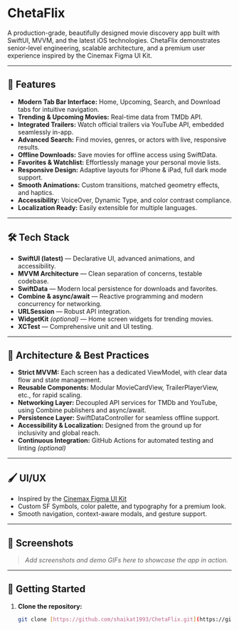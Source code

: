 # ChetaFlix

A production-grade, beautifully designed movie discovery app built with SwiftUI, MVVM, and the latest iOS technologies. ChetaFlix demonstrates senior-level engineering, scalable architecture, and a premium user experience inspired by the Cinemax Figma UI Kit.

---

## 🚀 Features

- **Modern Tab Bar Interface:** Home, Upcoming, Search, and Download tabs for intuitive navigation.
- **Trending & Upcoming Movies:** Real-time data from TMDb API.
- **Integrated Trailers:** Watch official trailers via YouTube API, embedded seamlessly in-app.
- **Advanced Search:** Find movies, genres, or actors with live, responsive results.
- **Offline Downloads:** Save movies for offline access using SwiftData.
- **Favorites & Watchlist:** Effortlessly manage your personal movie lists.
- **Responsive Design:** Adaptive layouts for iPhone & iPad, full dark mode support.
- **Smooth Animations:** Custom transitions, matched geometry effects, and haptics.
- **Accessibility:** VoiceOver, Dynamic Type, and color contrast compliance.
- **Localization Ready:** Easily extensible for multiple languages.

---

## 🛠️ Tech Stack

- **SwiftUI (latest)** — Declarative UI, advanced animations, and accessibility.
- **MVVM Architecture** — Clean separation of concerns, testable codebase.
- **SwiftData** — Modern local persistence for downloads and favorites.
- **Combine & async/await** — Reactive programming and modern concurrency for networking.
- **URLSession** — Robust API integration.
- **WidgetKit** *(optional)* — Home screen widgets for trending movies.
- **XCTest** — Comprehensive unit and UI testing.

---

## 📐 Architecture & Best Practices

- **Strict MVVM:** Each screen has a dedicated ViewModel, with clear data flow and state management.
- **Reusable Components:** Modular MovieCardView, TrailerPlayerView, etc., for rapid scaling.
- **Networking Layer:** Decoupled API services for TMDb and YouTube, using Combine publishers and async/await.
- **Persistence Layer:** SwiftDataController for seamless offline support.
- **Accessibility & Localization:** Designed from the ground up for inclusivity and global reach.
- **Continuous Integration:** GitHub Actions for automated testing and linting *(optional)*

---

## 🖌️ UI/UX

- Inspired by the [Cinemax Figma UI Kit](https://www.figma.com/design/MkI1elM7Sm7OJE3of6vn4x/Cinemax---Movie-Apps-UI-Kit--Community-?node-id=5-2&p=f)
- Custom SF Symbols, color palette, and typography for a premium look.
- Smooth navigation, context-aware modals, and gesture support.

---

## 📸 Screenshots

> _Add screenshots and demo GIFs here to showcase the app in action._

---

## 🚦 Getting Started

1. **Clone the repository:**
   ```sh
   git clone [https://github.com/shaikat1993/ChetaFlix.git](https://github.com/shaikat1993/ChetaFlix.git)